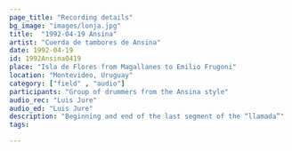 ```yaml
---
page_title: "Recording details"
bg_image: "images/lonja.jpg"
title:  "1992-04-19 Ansina"  
artist: "Cuerda de tambores de Ansina"  
date: 1992-04-19  
id: 1992Ansina0419
place: "Isla de Flores from Magallanes to Emilio Frugoni"  
location: "Montevideo, Uruguay"  
category: ["field" , "audio"]  
participants: "Group of drummers from the Ansina style"  
audio_rec: "Luis Jure"  
audio_ed: "Luis Jure"  
description: "Beginning and end of the last segment of the “llamada”"  
tags:  

---
```

